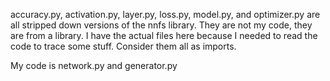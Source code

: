 accuracy.py, activation.py, layer.py, loss.py, model.py, and optimizer.py are all stripped down versions of the nnfs library.
They are not my code, they are from a library. I have the actual files here because I needed to read the code to trace some stuff. Consider them all as imports.

My code is network.py and generator.py